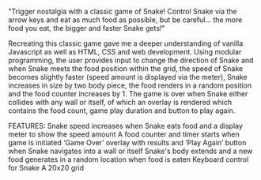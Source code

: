 "Trigger nostalgia with a classic game of Snake! Control Snake via the arrow keys and eat as much food as possible, but be careful… the more food you eat, the bigger and faster Snake gets!"

Recreating this classic game gave me a deeper understanding of vanilla Javascript as well as HTML, CSS and web development.
Using modular programming, the user provides input to change the direction of Snake and when Snake meets the food position within the grid, the speed of Snake becomes slightly faster (speed amount is displayed via the meter), Snake increases in size by two body piece, the food renders in a random position and the food counter increases by 1. The game is over when Snake either collides with any wall or itself, of which an overlay is rendered which contains the food count, game play duration and button to play again.

FEATURES:
Snake speed increases when Snake eats food and a display meter to show the speed amount
A food counter and timer starts when game is initiated
‘Game Over’ overlay with results and ‘Play Again’ button when Snake navigates into a wall or itself
Snake's body extends and a new food generates in a random location when food is eaten
Keyboard control for Snake
A 20x20 grid
